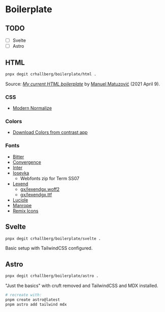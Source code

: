 # Boilerplate

## TODO

- [ ] Svelte
- [ ] Astro

## HTML

```bash
pnpx degit crhallberg/boilerplate/html .
```

Source: _[My current HTML boilerplate](https://www.matuzo.at/blog/html-boilerplate/)_ by [Manuel Matuzović](https://twitter.com/mmatuzo) (2021 April 9).

### CSS

- [Modern Normalize](https://cdn.jsdelivr.net/npm/modern-normalize/modern-normalize.css)

### Colors

- [Download Colors from contrast app](https://crhallberg.com/colors)

### Fonts

- [Bitter](https://github.com/solmatas/BitterPro/tree/master/fonts)
- [Convergence](https://github.com/google/fonts/blob/main/ofl/convergence/Convergence-Regular.ttf)
- [Inter](https://github.com/rsms/inter/releases/latest)
- [Iosevka](https://github.com/be5invis/Iosevka/releases)
    - Webfonts zip for Term SS07
- [Lexend](https://github.com/ThomasJockin/readexpro/tree/master/fonts)
    - [gx/lexendgx.woff2](https://www.lexend.com/static/fonts/lexendgx.woff2)
    - [gx/lexendgx.ttf](https://www.lexend.com/static/fonts/lexendgx.ttf)
- [Luciole](https://www.luciole-vision.com/luciole-en.html#download)
- [Manrope](https://github.com/sharanda/manrope/tree/master/fonts)
- [Remix Icons](https://github.com/Remix-Design/RemixIcon/tree/master/fonts)

## Svelte

```bash
pnpx degit crhallberg/boilerplate/svelte .
```

Basic setup with TailwindCSS configured.

## Astro

```bash
pnpx degit crhallberg/boilerplate/astro .
```

"Just the basics" with cruft removed and TailwindCSS and MDX installed.

```bash
# recreate with:
pnpm create astro@latest
pnpm astro add tailwind mdx
```
